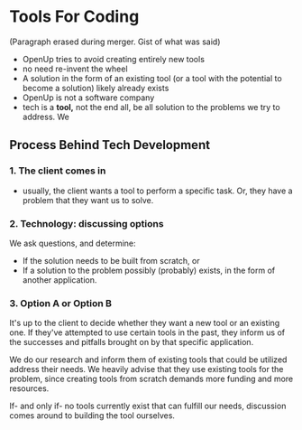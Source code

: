 # Tools For Coding

(Paragraph erased during merger. Gist of what was said)

* OpenUp tries to avoid creating entirely new tools&#x20;
* no need re-invent the wheel&#x20;
* A solution in the form of an existing tool (or a tool with the potential to become a solution) likely already exists
* OpenUp is not a software company
* tech is a **tool,** not the end all, be all solution to the problems we try to address. We

## Process Behind Tech Development

### 1. The client comes in

* usually, the client wants a tool to perform a specific task. Or, they have a problem that they want us to solve.&#x20;

### **2. Technology: discussing options**

We ask questions, and determine:&#x20;

* If the solution needs to be built from scratch, or
* If a solution to the problem possibly (probably) exists, in the form of another application.



### 3. Option A or Option B

It's up to the client to decide whether they want a new tool or an existing one. If they've attempted to use certain tools in the past, they inform us of the successes and pitfalls brought on by that specific application.

We do our research and inform them of existing tools that could be utilized address their needs. We heavily advise that they use existing tools for the problem, since creating tools from scratch demands more funding and more resources.&#x20;

If- and only if- no tools currently exist that can fulfill our needs, discussion comes around to building the tool ourselves.&#x20;


